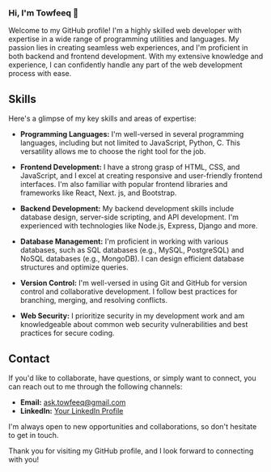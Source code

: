 ### Hi, I'm Towfeeq 👋


Welcome to my GitHub profile! I'm a highly skilled web developer with expertise in a wide range of programming utilities and languages. My passion lies in creating seamless web experiences, and I'm proficient in both backend and frontend development. With my extensive knowledge and experience, I can confidently handle any part of the web development process with ease.

## Skills

Here's a glimpse of my key skills and areas of expertise:

- **Programming Languages:** I'm well-versed in several programming languages, including but not limited to JavaScript, Python, C. This versatility allows me to choose the right tool for the job.

- **Frontend Development:** I have a strong grasp of HTML, CSS, and JavaScript, and I excel at creating responsive and user-friendly frontend interfaces. I'm also familiar with popular frontend libraries and frameworks like React, Next. js, and Bootstrap.

- **Backend Development:** My backend development skills include database design, server-side scripting, and API development. I'm experienced with technologies like Node.js, Express, Django and more.

- **Database Management:** I'm proficient in working with various databases, such as SQL databases (e.g., MySQL, PostgreSQL) and NoSQL databases (e.g., MongoDB). I can design efficient database structures and optimize queries.

- **Version Control:** I'm well-versed in using Git and GitHub for version control and collaborative development. I follow best practices for branching, merging, and resolving conflicts.

- **Web Security:** I prioritize security in my development work and am knowledgeable about common web security vulnerabilities and best practices for secure coding.


## Contact

If you'd like to collaborate, have questions, or simply want to connect, you can reach out to me through the following channels:

- **Email:** [ask.towfeeq@gmail.com](mailto:ask.towfeeq@gmail.com)
- **LinkedIn:** [Your LinkedIn Profile](https://linkedin.com/towfeeq-khan)

I'm always open to new opportunities and collaborations, so don't hesitate to get in touch.

Thank you for visiting my GitHub profile, and I look forward to connecting with you!

